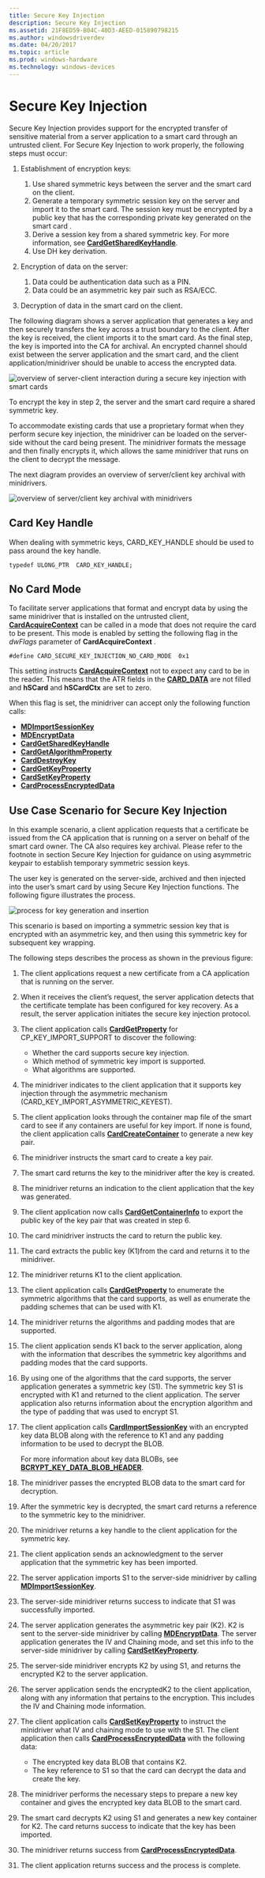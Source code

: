 ```yaml
---
title: Secure Key Injection
description: Secure Key Injection
ms.assetid: 21F8ED59-B04C-40D3-AEED-015890798215
ms.author: windowsdriverdev
ms.date: 04/20/2017
ms.topic: article
ms.prod: windows-hardware
ms.technology: windows-devices
---
```


# Secure Key Injection


Secure Key Injection provides support for the encrypted transfer of sensitive material from a server application to a smart card through an untrusted client. For Secure Key Injection to work properly, the following steps must occur:

1.  Establishment of encryption keys:

    1.  Use shared symmetric keys between the server and the smart card on the client.
    2.  Generate a temporary symmetric session key on the server and import it to the smart card. The session key must be encrypted by a public key that has the corresponding private key generated on the smart card .
    3.  Derive a session key from a shared symmetric key. For more information, see [**CardGetSharedKeyHandle**](https://msdn.microsoft.com/library/windows/hardware/dn468730).
    4.  Use DH key derivation.

2.  Encryption of data on the server:

    1.  Data could be authentication data such as a PIN.
    2.  Data could be an asymmetric key pair such as RSA/ECC.

3.  Decryption of data in the smart card on the client.

The following diagram shows a server application that generates a key and then securely transfers the key across a trust boundary to the client. After the key is received, the client imports it to the smart card. As the final step, the key is imported into the CA for archival. An encrypted channel should exist between the server application and the smart card, and the client application/minidriver should be unable to access the encrypted data.

![overview of server-client interaction during a secure key injection with smart cards](images/seckeyinj.png)

To encrypt the key in step 2, the server and the smart card require a shared symmetric key.

To accommodate existing cards that use a proprietary format when they perform secure key injection, the minidriver can be loaded on the server-side without the card being present. The minidriver formats the message and then finally encrypts it, which allows the same minidriver that runs on the client to decrypt the message.

The next diagram provides an overview of server/client key archival with minidrivers.

![overview of server/client key archival with minidrivers](images/seckeyarch.png)

## <span id="Card_Key_Handle"></span><span id="card_key_handle"></span><span id="CARD_KEY_HANDLE"></span>Card Key Handle


When dealing with symmetric keys, CARD\_KEY\_HANDLE should be used to pass around the key handle.

``` syntax
typedef ULONG_PTR  CARD_KEY_HANDLE;
```

## <span id="_No_Card_Mode"></span><span id="_no_card_mode"></span><span id="_NO_CARD_MODE"></span> No Card Mode


To facilitate server applications that format and encrypt data by using the same minidriver that is installed on the untrusted client, [**CardAcquireContext**](https://msdn.microsoft.com/library/windows/hardware/dn468701) can be called in a mode that does not require the card to be present. This mode is enabled by setting the following flag in the *dwFlags* parameter of **CardAcquireContext** .

``` syntax
#define CARD_SECURE_KEY_INJECTION_NO_CARD_MODE  0x1
```

This setting instructs [**CardAcquireContext**](https://msdn.microsoft.com/library/windows/hardware/dn468701) not to expect any card to be in the reader. This means that the ATR fields in the [**CARD\_DATA**](https://msdn.microsoft.com/library/windows/hardware/dn468748) are not filled and **hSCard** and **hSCardCtx** are set to zero.

When this flag is set, the minidriver can accept only the following function calls:

-   [**MDImportSessionKey**](https://msdn.microsoft.com/library/windows/hardware/dn468757)
-   [**MDEncryptData**](https://msdn.microsoft.com/library/windows/hardware/dn468756)
-   [**CardGetSharedKeyHandle**](https://msdn.microsoft.com/library/windows/hardware/dn468730)
-   [**CardGetAlgorithmProperty**](https://msdn.microsoft.com/library/windows/hardware/dn468722)
-   [**CardDestroyKey**](https://msdn.microsoft.com/library/windows/hardware/dn468720)
-   [**CardGetKeyProperty**](https://msdn.microsoft.com/library/windows/hardware/dn468728)
-   [**CardSetKeyProperty**](https://msdn.microsoft.com/library/windows/hardware/dn468739)
-   [**CardProcessEncryptedData**](https://msdn.microsoft.com/library/windows/hardware/dn468732)

## <span id="Use_Case_Scenario_for_Secure_Key_Injection"></span><span id="use_case_scenario_for_secure_key_injection"></span><span id="USE_CASE_SCENARIO_FOR_SECURE_KEY_INJECTION"></span>Use Case Scenario for Secure Key Injection


In this example scenario, a client application requests that a certificate be issued from the CA application that is running on a server on behalf of the smart card owner. The CA also requires key archival. Please refer to the footnote in section Secure Key Injection for guidance on using asymmetric keypair to establish temporary symmetric session keys.

The user key is generated on the server-side, archived and then injected into the user’s smart card by using Secure Key Injection functions. The following figure illustrates the process.

![process for key generation and insertion](images/skiusecase.png)

This scenario is based on importing a symmetric session key that is encrypted with an asymmetric key, and then using this symmetric key for subsequent key wrapping.

The following steps describes the process as shown in the previous figure:

1.  The client applications request a new certificate from a CA application that is running on the server.
2.  When it receives the client’s request, the server application detects that the certificate template has been configured for key recovery. As a result, the server application initiates the secure key injection protocol.
3.  The client application calls [**CardGetProperty**](https://msdn.microsoft.com/library/windows/hardware/dn468729) for CP\_KEY\_IMPORT\_SUPPORT to discover the following:

    -   Whether the card supports secure key injection.
    -   Which method of symmetric key import is supported.
    -   What algorithms are supported.

4.  The minidriver indicates to the client application that it supports key injection through the asymmetric mechanism (CARD\_KEY\_IMPORT\_ASYMMETRIC\_KEYEST).
5.  The client application looks through the container map file of the smart card to see if any containers are useful for key import. If none is found, the client application calls [**CardCreateContainer**](https://msdn.microsoft.com/library/windows/hardware/dn468708) to generate a new key pair.
6.  The minidriver instructs the smart card to create a key pair.
7.  The smart card returns the key to the minidriver after the key is created.
8.  The minidriver returns an indication to the client application that the key was generated.
9.  The client application now calls [**CardGetContainerInfo**](https://msdn.microsoft.com/library/windows/hardware/dn468725) to export the public key of the key pair that was created in step 6.
10. The card minidriver instructs the card to return the public key.
11. The card extracts the public key (K1)from the card and returns it to the minidriver.
12. The minidriver returns K1 to the client application.
13. The client application calls [**CardGetProperty**](https://msdn.microsoft.com/library/windows/hardware/dn468729) to enumerate the symmetric algorithms that the card supports, as well as enumerate the padding schemes that can be used with K1.
14. The minidriver returns the algorithms and padding modes that are supported.
15. The client application sends K1 back to the server application, along with the information that describes the symmetric key algorithms and padding modes that the card supports.
16. By using one of the algorithms that the card supports, the server application generates a symmetric key (S1). The symmetric key S1 is encrypted with K1 and returned to the client application. The server application also returns information about the encryption algorithm and the type of padding that was used to encrypt S1.
17. The client application calls [**CardImportSessionKey**](https://msdn.microsoft.com/library/windows/hardware/dn468731) with an encrypted key data BLOB along with the reference to K1 and any padding information to be used to decrypt the BLOB.

    For more information about key data BLOBs, see [**BCRYPT\_KEY\_DATA\_BLOB\_HEADER**](https://msdn.microsoft.com/library/windows/desktop/aa375524).

18. The minidriver passes the encrypted BLOB data to the smart card for decryption.
19. After the symmetric key is decrypted, the smart card returns a reference to the symmetric key to the minidriver.
20. The minidriver returns a key handle to the client application for the symmetric key.
21. The client application sends an acknowledgment to the server application that the symmetric key has been imported.
22. The server application imports S1 to the server-side minidriver by calling [**MDImportSessionKey**](https://msdn.microsoft.com/library/windows/hardware/dn468757).
23. The server-side minidriver returns success to indicate that S1 was successfully imported.
24. The server application generates the asymmetric key pair (K2). K2 is sent to the server-side minidriver by calling [**MDEncryptData**](https://msdn.microsoft.com/library/windows/hardware/dn468756). The server application generates the IV and Chaining mode, and set this info to the server-side minidriver by calling [**CardSetKeyProperty**](https://msdn.microsoft.com/library/windows/hardware/dn468739).
25. The server-side minidriver encrypts K2 by using S1, and returns the encrypted K2 to the server application.
26. The server application sends the encryptedK2 to the client application, along with any information that pertains to the encryption. This includes the IV and Chaining mode information.
27. The client application calls [**CardSetKeyProperty**](https://msdn.microsoft.com/library/windows/hardware/dn468739) to instruct the minidriver what IV and chaining mode to use with the S1. The client application then calls [**CardProcessEncryptedData**](https://msdn.microsoft.com/library/windows/hardware/dn468732) with the following data:

    -   The encrypted key data BLOB that contains K2.
    -   The key reference to S1 so that the card can decrypt the data and create the key.

28. The minidriver performs the necessary steps to prepare a new key container and gives the encrypted key data BLOB to the smart card.
29. The smart card decrypts K2 using S1 and generates a new key container for K2. The card returns success to indicate that the key has been imported.
30. The minidriver returns success from [**CardProcessEncryptedData**](https://msdn.microsoft.com/library/windows/hardware/dn468732).
31. The client application returns success and the process is complete.

 

 





